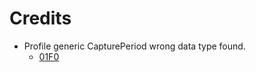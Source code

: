 Credits
=======
  - Profile generic CapturePeriod wrong data type found.
    * [01F0](https://github.com/01F0)

